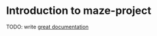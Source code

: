 # Introduction to maze-project

TODO: write [great documentation](http://jacobian.org/writing/what-to-write/)
